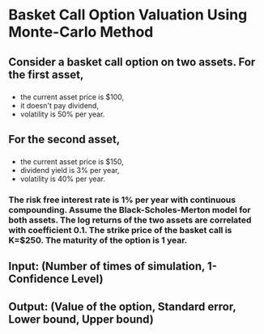 # Basket Call Option Valuation Using Monte-Carlo Method
## Consider a basket call option on two assets. For the first asset, 
### 
- the current asset price is $100,
- it doesn't pay dividend, 
- volatility is 50% per year.
## For the second asset,
### 
- the current asset price is $150,
- dividend yield is 3% per year,
- volatility is 40% per year.

### The risk free interest rate is 1% per year with continuous compounding. Assume the Black-Scholes-Merton model for both assets. The log returns of the two assets are correlated with coefficient 0.1. The strike price of the basket call is K=$250. The maturity of the option is 1 year.

## Input: (Number of times of simulation, 1-Confidence Level)
## Output: (Value of the option, Standard error, Lower bound, Upper bound)
